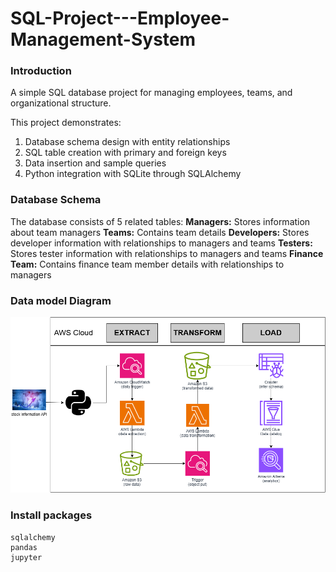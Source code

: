 # SQL-Project---Employee-Management-System

### Introduction
A simple SQL database project for managing employees, teams, and organizational structure.

This project demonstrates:
1. Database schema design with entity relationships
2. SQL table creation with primary and foreign keys
3. Data insertion and sample queries
4. Python integration with SQLite through SQLAlchemy

### Database Schema

The database consists of 5 related tables:
**Managers:** Stores information about team managers
**Teams:** Contains team details
**Developers:** Stores developer information with relationships to managers and teams
**Testers:** Stores tester information with relationships to managers and teams
**Finance Team:** Contains finance team member details with relationships to managers

### Data model Diagram
![Data model Diagram](https://github.com/karthikeyankr01/stock_market_analysis-end-to-end-data-engineering-project/blob/main/Architecture.png)

### Install packages
```
sqlalchemy
pandas
jupyter
```
